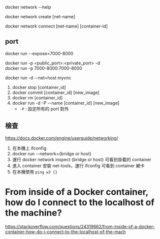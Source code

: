 docker network --help

docker network create [net-name]

docker network connect [net-name] [container-id]



## port



docker run --expose=7000-8000


docker run -p <public_port>:<private_port> -d <image>  
docker run -p 7000-8000:7000-8000

docker run -d --net=host myvnc

1. docker stop [container_id]
2. docker commit [container_id] [new_image]
3. docker rm [container_id]
4. docker run -d -P --name [container_id] [new_image]
	- `-P` : 設定所有的 port 對外

	
## 檢查

https://docs.docker.com/engine/userguide/networking/

1. 在本機上 ifconfig
2. docker run --network={bridge or host}
3. 運行 docker network inspect {bridge or host} 可看到掛載的 container
4. 進入 container 安裝 net-tools，運行 ifconfig 可看到 container 網卡
5. 在本機使用 `ping w3 {}`



# From inside of a Docker container, how do I connect to the localhost of the machine?


https://stackoverflow.com/questions/24319662/from-inside-of-a-docker-container-how-do-i-connect-to-the-localhost-of-the-mach